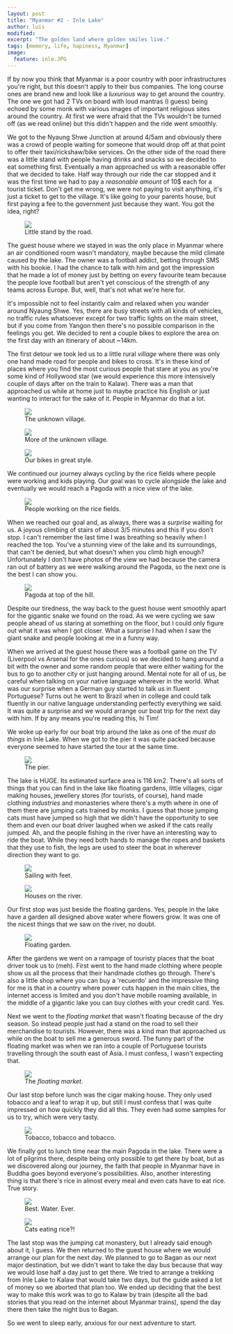 ```yaml
---
layout: post
title: "Myanmar #2 - Inle Lake"
author: luis
modified:
excerpt: "The golden land where golden smiles live."
tags: [memory, life, hapiness, Myanmar]
image:
  feature: inle.JPG
---
```


If by now you think that Myanmar is a poor country with poor infrastructures you're right, but this doesn't apply to their bus companies. The long course ones are brand new and look like a <i>luxurious</i> way to get around the country. The one we got had 2 TVs on board with loud mantras (I guess) being echoed by some monk with various images of important religious sites around the country. At first we were afraid that the TVs wouldn't be turned off (as we read online) but this didn't happen and the ride went smoothly.

We got to the Nyaung Shwe Junction at around 4/5am and obviously there was a crowd of people waiting for someone that would drop off at that point to offer their taxi/rickshaw/bike services. On the other side of the road there was a little stand with people having drinks and snacks so we decided to eat something first. Eventually a man approached us with a reasonable offer that we decided to take. Half way through our ride the car stopped and it was the first time we had to pay a <i>reasonable amount</i> of 10$ each for a tourist ticket. Don't get me wrong, we were not paying to visit anything, it's just a ticket to get to the village. It's like going to your parents house, but first paying a fee to the government just because they want. You got the idea, right?

<figure>
	<a href="../images/myanmar/3InleLake/breakfast.JPG"><img src="../images/myanmar/3InleLake/breakfast.JPG"></a>
	<figcaption>Little stand by the road.</figcaption>
</figure>

The guest house where we stayed in was the only place in Myanmar where an air conditioned room wasn't mandatory, maybe because the mild climate caused by the lake. The owner was a football addict, betting through SMS with his bookie. I had the chance to talk with him and got the impression that he made a lot of money just by betting on every favourite team because the people love football but aren't yet conscious of the strength of any teams across Europe. But, well, that's not what we're here for.

It's impossible not to feel instantly calm and relaxed when you wander around Nyaung Shwe. Yes, there are busy streets with all kinds of vehicles, no traffic rules whatsoever except for two traffic lights on the main street, but if you come from Yangon then there's no possible comparison in the feelings you get. We decided to rent a couple bikes to explore the area on the first day with an itinerary of about ~14km.

The first detour we took led us to a little rural <i>village</i> where there was only one hand made road for people and bikes to cross. It's in these kind of places where you find the most curious people that stare at you as you're some kind of Hollywood star (we would experience this more intensively couple of days after on the train to Kalaw). There was a man that approached us while at home just to maybe practice his English or just wanting to interact for the sake of it. People in Myanmar do that a lot.

<figure>
	<a href="../images/myanmar/3InleLake/uv.JPG"><img src="../images/myanmar/3InleLake/uv.JPG"></a>
	<figcaption>The unknown village.</figcaption>
</figure>

<figure>
	<a href="../images/myanmar/3InleLake/uv2.JPG"><img src="../images/myanmar/3InleLake/uv2.JPG"></a>
	<figcaption>More of the unknown village.</figcaption>
</figure>

<figure>
	<a href="../images/myanmar/3InleLake/bike1.JPG"><img src="../images/myanmar/3InleLake/bike1.JPG"></a>
	<figcaption>Our bikes in great style.</figcaption>
</figure>

We continued our journey always cycling by the rice fields where people were working and kids playing. Our goal was to cycle alongside the lake and eventually we would reach a Pagoda with a nice view of the lake.

<figure>
	<a href="../images/myanmar/3InleLake/ricefield.JPG"><img src="../images/myanmar/3InleLake/ricefield.JPG"></a>
	<figcaption>People working on the rice fields.</figcaption>
</figure>

When we reached our goal and, as always, there was a <i>surprise</i> waiting for us. A joyous climbing of stairs of about 3/5 minutes and this if you don't stop. I can't remember the last time I was breathing so heavily when I reached the top. You've a stunning view of the lake and its surroundings, that can't be denied, but what doesn't when you climb high enough? Unfortunately I don't have photos of the view we had because the camera ran out of battery as we were walking around the Pagoda, so the next one is the best I can show you.

<figure>
	<a href="../images/myanmar/3InleLake/pagoda1.JPG"><img src="../images/myanmar/3InleLake/pagoda1.JPG"></a>
	<figcaption>Pagoda at top of the hill.</figcaption>
</figure>

Despite our tiredness, the way back to the guest house went smoothly apart for the gigantic snake we found on the road. As we were cycling we saw people ahead of us staring at something on the floor, but I could only figure out what it was when I got closer. What a surprise I had when I saw the giant snake and people looking at me in a funny way.

When we arrived at the guest house there was a football game on the TV (Liverpool vs Arsenal for the ones curious) so we decided to hang around a bit with the owner and some random people that were either waiting for the bus to go to another city or just hanging around. Mental note for all of us, be careful when talking on your native language wherever in the world. What was our surprise when a German guy started to talk us in fluent Portuguese? Turns out he went to Brazil when in college and could talk fluently in our native language understanding perfectly everything we said. It was quite a surprise and we would arrange our boat trip for the next day with him. If by any means you're reading this, hi Tim!

We woke up early for our boat trip around the lake as one of the <i>must do things</i> in Inle Lake. When we got to the pier it was quite packed because everyone seemed to have started the tour at the same time.

<figure>
	<a href="../images/myanmar/3InleLake/bt1.JPG"><img src="../images/myanmar/3InleLake/bt1.JPG"></a>
	<figcaption>The pier.</figcaption>
</figure>

The lake is HUGE. Its estimated surface area is 116 km2. There's all sorts of things that you can find in the lake like floating gardens, little villages, cigar making houses, jewellery stores (for tourists, of course), hand made clothing <i>industries</i> and monasteries where there's a myth where in one of them there are jumping cats trained by monks. I guess that those jumping cats must have jumped so high that we didn't have the opportunity to see them and even our boat driver laughed when we asked if the cats really jumped. Ah, and the people fishing in the river have an interesting way to ride the boat. While they need both hands to manage the ropes and baskets that they use to fish, the legs are used to steer the boat in wherever direction they want to go.

<figure>
	<a href="../images/myanmar/3InleLake/bt4.JPG"><img src="../images/myanmar/3InleLake/bt4.JPG"></a>
	<figcaption>Sailing with feet.</figcaption>
</figure>

<figure>
	<a href="../images/myanmar/3InleLake/bt2.JPG"><img src="../images/myanmar/3InleLake/bt2.JPG"></a>
	<figcaption>Houses on the river.</figcaption>
</figure>

Our first stop was just beside the floating gardens. Yes, people in the lake have a garden all designed above water where flowers grow. It was one of the nicest things that we saw on the river, no doubt.

<figure>
	<a href="../images/myanmar/3InleLake/bt3.JPG"><img src="../images/myanmar/3InleLake/bt3.JPG"></a>
	<figcaption>Floating garden.</figcaption>
</figure>

After the gardens we went on a rampage of touristy places that the boat driver took us to (meh). First went to the hand made clothing where people show us all the process that their handmade clothes go through. There's also a little shop where you can buy a 'recuerdo' and the impressive thing for me is that in a country where power cuts happen in the main cities, the internet access is limited and you don't have mobile roaming available, in the middle of a gigantic lake you can buy clothes with your credit card. Yes.

Next we went to the <i>floating market</i> that wasn't floating because of the dry season. So instead people just had a stand on the road to sell their merchandise to tourists. However, there was a kind man that approached us while on the boat to sell me a generous sword. The funny part of the floating market was when we ran into a couple of Portuguese tourists travelling through the south east of Asia. I must confess, I wasn't expecting that.

<figure>
	<a href="../images/myanmar/3InleLake/bt5.JPG"><img src="../images/myanmar/3InleLake/bt5.JPG"></a>
	<figcaption>The <i>floating market</i>.</figcaption>
</figure>

Our last stop before lunch was the cigar making house. They only used tobacco and a leaf to wrap it up, but still I must confess that I was quite impressed on how quickly they did all this. They even had some samples for us to try, which were very tasty.

<figure>
	<a href="../images/myanmar/3InleLake/bt6.JPG"><img src="../images/myanmar/3InleLake/bt6.JPG"></a>
	<figcaption>Tobacco, tobacco and tobacco.</figcaption>
</figure>

We finally got to lunch time near the main Pagoda in the lake. There were a lot of pilgrims there, despite being only possible to get there by boat, but as we discovered along our journey, the faith that people in Myanmar have in Buddha goes beyond everyone's possibilities. Also, another interesting thing is that there's rice in almost every meal and even cats have to eat rice. True story.

<figure>
	<a href="../images/myanmar/3InleLake/bt7.JPG"><img src="../images/myanmar/3InleLake/bt7.JPG"></a>
	<figcaption>Best. Water. Ever.</figcaption>
</figure>

<figure>
	<a href="../images/myanmar/3InleLake/bt8.JPG"><img src="../images/myanmar/3InleLake/bt8.JPG"></a>
	<figcaption>Cats eating rice?!</figcaption>
</figure>

The last stop was the jumping cat monastery, but I already said enough about it, I guess. We then returned to the guest house where we would arrange our plan for the next day. We planned to go to Bagan as our next major destination, but we didn't want to take the day bus because that way we would lose half a day just to get there. We tried to arrange a trekking from Inle Lake to Kalaw that would take two days, but the guide asked a lot of money so we aborted that plan too. We ended up deciding that the best way to make this work was to go to Kalaw by train (despite all the bad stories that you read on the internet about Myanmar trains), spend the day there then take the night bus to Bagan.

So we went to sleep early, anxious for our next adventure to start.